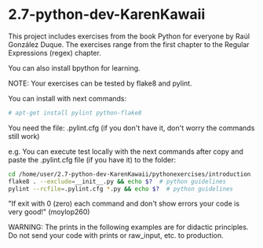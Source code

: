 # 2.7-python-dev-KarenKawaii
This project includes exercises from the book Python for everyone by Raúl González Duque.
The exercises range from the first chapter to the Regular Expressions (regex) chapter.

You can also install bpython for learning.

NOTE: Your exercises can be tested by flake8 and pylint.


You can install with next commands:

```bash
# apt-get install pylint python-flake8
```
You need the file:
.pylint.cfg (if you don't have it, don't worry the commands still work)

e.g.
You can execute test locally with the next commands after copy and paste the .pylint.cfg file (if you have it) to the folder:
```bash
cd /home/user/2.7-python-dev-KarenKawaii/pythonexercises/introduction
flake8 . --exclude=__init__.py && echo $?  # python guidelines
pylint --rcfile=.pylint.cfg *.py && echo $?  # python guidelines
```
"If exit with 0 (zero) each command and don't show errors your code is very good!" (moylop260)

WARNING: The prints in the following examples are for didactic principles. Do not send your code with prints or raw_input, etc. to production.
